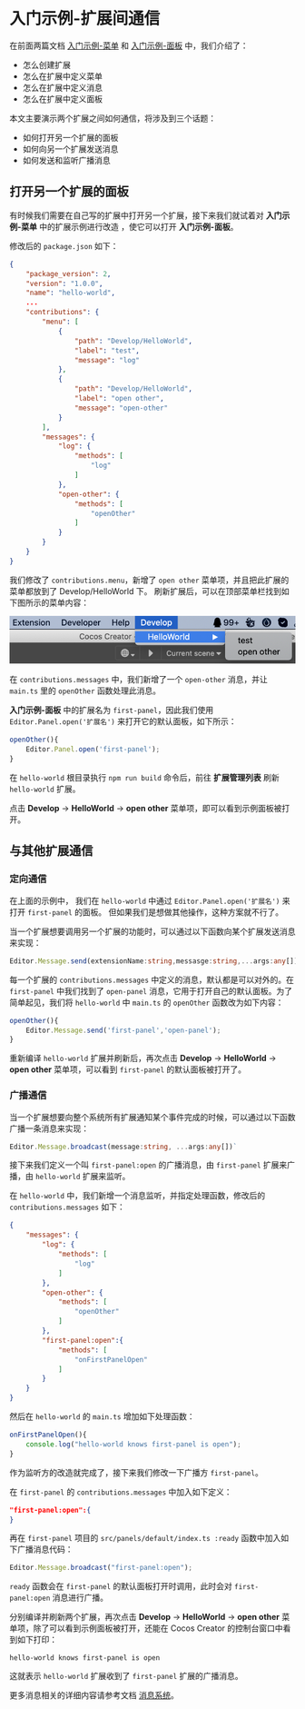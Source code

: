 # 入门示例-扩展间通信

在前面两篇文档 [入门示例-菜单](./first.md) 和 [入门示例-面板](./first-panel.md) 中，我们介绍了：
- 怎么创建扩展
- 怎么在扩展中定义菜单
- 怎么在扩展中定义消息
- 怎么在扩展中定义面板

本文主要演示两个扩展之间如何通信，将涉及到三个话题：
- 如何打开另一个扩展的面板
- 如何向另一个扩展发送消息
- 如何发送和监听广播消息

## 打开另一个扩展的面板

有时候我们需要在自己写的扩展中打开另一个扩展，接下来我们就试着对 **入门示例-菜单** 中的扩展示例进行改造 ，使它可以打开 **入门示例-面板**。

修改后的 `package.json` 如下：
```json
{
    "package_version": 2,
    "version": "1.0.0",
    "name": "hello-world",
    ...
    "contributions": {
        "menu": [
            {
                "path": "Develop/HelloWorld",
                "label": "test",
                "message": "log"
            },
            {
                "path": "Develop/HelloWorld",
                "label": "open other",
                "message": "open-other"
            }
        ],
        "messages": {
            "log": {
                "methods": [
                    "log"
                ]
            },
            "open-other": {
                "methods": [
                    "openOther"
                ]
            }
        }
    }
}
```

我们修改了 `contributions.menu`，新增了 `open other` 菜单项，并且把此扩展的菜单都放到了 Develop/HelloWorld 下。 刷新扩展后，可以在顶部菜单栏找到如下图所示的菜单内容：

![](./first/extension-menu-hw.png)

在 `contributions.messages` 中，我们新增了一个 `open-other` 消息，并让 `main.ts` 里的 `openOther` 函数处理此消息。

**入门示例-面板** 中的扩展名为 `first-panel`，因此我们使用 `Editor.Panel.open('扩展名')` 来打开它的默认面板，如下所示：

```typescript
openOther(){
    Editor.Panel.open('first-panel');
}
```

在 `hello-world` 根目录执行 `npm run build` 命令后，前往 **扩展管理列表** 刷新 `hello-world` 扩展。

点击 **Develop** -> **HelloWorld** -> **open other** 菜单项，即可以看到示例面板被打开。

## 与其他扩展通信

### 定向通信

在上面的示例中， 我们在 `hello-world` 中通过 `Editor.Panel.open('扩展名')` 来打开 `first-panel` 的面板。 但如果我们是想做其他操作，这种方案就不行了。

当一个扩展想要调用另一个扩展的功能时，可以通过以下函数向某个扩展发送消息来实现：
```typescript
Editor.Message.send(extensionName:string,messasge:string,...args:any[])
```

每一个扩展的 `contributions.messages` 中定义的消息，默认都是可以对外的。在 `first-panel` 中我们找到了 `open-panel` 消息，它用于打开自己的默认面板。为了简单起见，我们将 `hello-world` 中 `main.ts` 的 `openOther` 函数改为如下内容：

```typescript
openOther(){
    Editor.Message.send('first-panel','open-panel');
}
```

重新编译 `hello-world` 扩展并刷新后，再次点击 **Develop** -> **HelloWorld** -> **open other** 菜单项，可以看到 `first-panel` 的默认面板被打开了。

### 广播通信

当一个扩展想要向整个系统所有扩展通知某个事件完成的时候，可以通过以下函数广播一条消息来实现：
```typescript
Editor.Message.broadcast(message:string, ...args:any[])` 
```

接下来我们定义一个叫 `first-panel:open` 的广播消息，由 `first-panel` 扩展来广播，由 `hello-world` 扩展来监听。

在 `hello-world` 中，我们新增一个消息监听，并指定处理函数，修改后的 `contributions.messages` 如下：
```json
{
    "messages": {
        "log": {
            "methods": [
                "log"
            ]
        },
        "open-other": {
            "methods": [
                "openOther"
            ]
        },
        "first-panel:open":{
            "methods": [
                "onFirstPanelOpen"
            ]
        }
    }
}
```

然后在 `hello-world` 的 `main.ts` 增加如下处理函数：
```typescript
onFirstPanelOpen(){
    console.log("hello-world knows first-panel is open");
}
```

作为监听方的改造就完成了，接下来我们修改一下广播方 `first-panel`。

在 `first-panel` 的 `contributions.messages` 中加入如下定义：
```json
"first-panel:open":{                   
}
```
再在 `first-panel` 项目的 `src/panels/default/index.ts :ready` 函数中加入如下广播消息代码：
```typescript
Editor.Message.broadcast("first-panel:open");
```

`ready` 函数会在 `first-panel` 的默认面板打开时调用，此时会对 `first-panel:open` 消息进行广播。


分别编译并刷新两个扩展，再次点击 **Develop** -> **HelloWorld** -> **open other** 菜单项，除了可以看到示例面板被打开，还能在 Cocos Creator 的控制台窗口中看到如下打印：
```
hello-world knows first-panel is open
```
这就表示 `hello-world` 扩展收到了 `first-panel` 扩展的广播消息。

更多消息相关的详细内容请参考文档 [消息系统](./messages.md)。